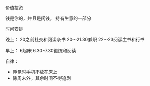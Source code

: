 


价值投资

钱是你的，并且是闲钱。
持有生意的一部分


时间安排

晚上：
20之前社交和阅读杂书
20～21.30兼职
22～23阅读主书和行书

早上：
6起床
6.30~7.30锻炼和阅读

自律：
* 睡觉时手机不放在床上
* 除周末外，其余时间不得追剧 

